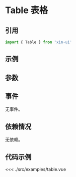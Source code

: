 # Table 表格

## 引用
```js
import { Table } from 'xin-ui'
```

## 示例
<example-table/>

## 参数

## 事件

无事件。

## 依赖情况

无依赖。

## 代码示例
<<< ./src/examples/table.vue






